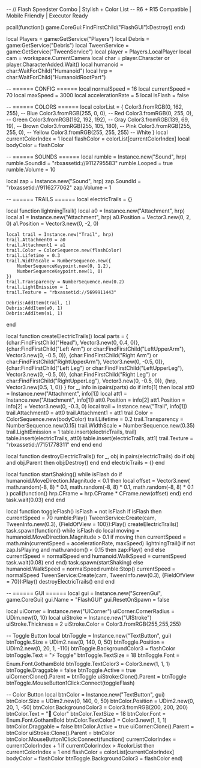 -- // Flash Speedster Combo | Stylish + Color List
-- R6 + R15 Compatible | Mobile Friendly | Executor Ready

pcall(function() game.CoreGui:FindFirstChild("FlashGUI"):Destroy() end)

local Players = game:GetService("Players")
local Debris = game:GetService("Debris")
local TweenService = game:GetService("TweenService")
local player = Players.LocalPlayer
local cam = workspace.CurrentCamera
local char = player.Character or player.CharacterAdded:Wait()
local humanoid = char:WaitForChild("Humanoid")
local hrp = char:WaitForChild("HumanoidRootPart")

-- ====== CONFIG ======
local normalSpeed = 16
local currentSpeed = 70
local maxSpeed = 3000
local accelerationRate = 5
local isFlash = false

-- ====== COLORS ======
local colorList = {
    Color3.fromRGB(0, 162, 255),   -- Blue
    Color3.fromRGB(255, 0, 0),     -- Red
    Color3.fromRGB(0, 255, 0),     -- Green
    Color3.fromRGB(192, 192, 192), -- Gray
    Color3.fromRGB(139, 69, 19),   -- Brown
    Color3.fromRGB(255, 105, 180), -- Pink
    Color3.fromRGB(255, 255, 0), -- Yellow
	Color3.fromRGB(255, 255, 255) -- White
}
local currentColorIndex = 1
local flashColor = colorList[currentColorIndex]
local bodyColor = flashColor

-- ====== SOUNDS ======
local rumble = Instance.new("Sound", hrp)
rumble.SoundId = "rbxassetid://9112795583"
rumble.Looped = true
rumble.Volume = 10

local zap = Instance.new("Sound", hrp)
zap.SoundId = "rbxassetid://9116277062"
zap.Volume = 1

-- ====== TRAILS ======
local electricTrails = {}

local function lightningTrail()
    local a0 = Instance.new("Attachment", hrp)
    local a1 = Instance.new("Attachment", hrp)
    a0.Position = Vector3.new(0, 2, 0)
    a1.Position = Vector3.new(0, -2, 0)

    local trail = Instance.new("Trail", hrp)
    trail.Attachment0 = a0
    trail.Attachment1 = a1
    trail.Color = ColorSequence.new(flashColor)
    trail.Lifetime = 0.3
    trail.WidthScale = NumberSequence.new({
        NumberSequenceKeypoint.new(0, 1.2),
        NumberSequenceKeypoint.new(1, 0)
    })
    trail.Transparency = NumberSequence.new(0.2)
    trail.LightEmission = 1
	trail.Texture = "rbxassetid://5699911443"

    Debris:AddItem(trail, 1)
    Debris:AddItem(a0, 1)
    Debris:AddItem(a1, 1)
end

local function createElectricTrails()
    local parts = {
        {char:FindFirstChild("Head"), Vector3.new(0, 0.4, 0)},
        {char:FindFirstChild("Left Arm") or char:FindFirstChild("LeftUpperArm"), Vector3.new(0, -0.5, 0)},
        {char:FindFirstChild("Right Arm") or char:FindFirstChild("RightUpperArm"), Vector3.new(0, -0.5, 0)},
        {char:FindFirstChild("Left Leg") or char:FindFirstChild("LeftUpperLeg"), Vector3.new(0, -0.5, 0)},
        {char:FindFirstChild("Right Leg") or char:FindFirstChild("RightUpperLeg"), Vector3.new(0, -0.5, 0)},
        {hrp, Vector3.new(0.5, 1, 0)}
    }
    for _, info in ipairs(parts) do
        if info[1] then
            local att0 = Instance.new("Attachment", info[1])
            local att1 = Instance.new("Attachment", info[1])
            att0.Position = info[2]
            att1.Position = info[2] + Vector3.new(0, -0.3, 0)
            local trail = Instance.new("Trail", info[1])
            trail.Attachment0 = att0
            trail.Attachment1 = att1
            trail.Color = ColorSequence.new(bodyColor)
            trail.Lifetime = 0.2
            trail.Transparency = NumberSequence.new(0.15)
            trail.WidthScale = NumberSequence.new(0.35)
            trail.LightEmission = 1
            table.insert(electricTrails, trail)
            table.insert(electricTrails, att0)
            table.insert(electricTrails, att1)
	        trail.Texture = "rbxassetid://7151778311"
        end
    end
end

local function destroyElectricTrails()
    for _, obj in pairs(electricTrails) do
        if obj and obj.Parent then obj:Destroy() end
    end
    electricTrails = {}
end

local function startShaking()
    while isFlash do
        if humanoid.MoveDirection.Magnitude < 0.1 then
            local offset = Vector3.new(
                math.random(-8, 8) * 0.1,
                math.random(-8, 8) * 0.1,
                math.random(-8, 8) * 0.1
            )
            pcall(function()
                hrp.CFrame = hrp.CFrame * CFrame.new(offset)
            end)
        end
        task.wait(0.03)
    end
end

local function toggleFlash()
    isFlash = not isFlash
    if isFlash then
        currentSpeed = 70
        rumble:Play()
        TweenService:Create(cam, TweenInfo.new(0.3), {FieldOfView = 100}):Play()
        createElectricTrails()
        task.spawn(function()
            while isFlash do
                local moving = humanoid.MoveDirection.Magnitude > 0.1
                if moving then
                    currentSpeed = math.min(currentSpeed + accelerationRate, maxSpeed)
                    lightningTrail()
                    if not zap.IsPlaying and math.random() < 0.15 then zap:Play() end
                else
                    currentSpeed = normalSpeed
                end
                humanoid.WalkSpeed = currentSpeed
                task.wait(0.08)
            end
        end)
        task.spawn(startShaking)
    else
        humanoid.WalkSpeed = normalSpeed
        rumble:Stop()
        currentSpeed = normalSpeed
        TweenService:Create(cam, TweenInfo.new(0.3), {FieldOfView = 70}):Play()
        destroyElectricTrails()
    end
end

-- ====== GUI ======
local gui = Instance.new("ScreenGui", game.CoreGui)
gui.Name = "FlashGUI"
gui.ResetOnSpawn = false

local uiCorner = Instance.new("UICorner")
uiCorner.CornerRadius = UDim.new(0, 10)
local uiStroke = Instance.new("UIStroke")
uiStroke.Thickness = 2
uiStroke.Color = Color3.fromRGB(255,255,255)

-- Toggle Button
local btnToggle = Instance.new("TextButton", gui)
btnToggle.Size = UDim2.new(0, 140, 0, 50)
btnToggle.Position = UDim2.new(0, 20, 1, -110)
btnToggle.BackgroundColor3 = flashColor
btnToggle.Text = "⚡ Toggle"
btnToggle.TextSize = 18
btnToggle.Font = Enum.Font.GothamBold
btnToggle.TextColor3 = Color3.new(1, 1, 1)
btnToggle.Draggable = false
btnToggle.Active = true
uiCorner:Clone().Parent = btnToggle
uiStroke:Clone().Parent = btnToggle
btnToggle.MouseButton1Click:Connect(toggleFlash)

-- Color Button
local btnColor = Instance.new("TextButton", gui)
btnColor.Size = UDim2.new(0, 140, 0, 50)
btnColor.Position = UDim2.new(0, 20, 1, -50)
btnColor.BackgroundColor3 = Color3.fromRGB(200, 200, 200)
btnColor.Text = "🎨 Color"
btnColor.TextSize = 18
btnColor.Font = Enum.Font.GothamBold
btnColor.TextColor3 = Color3.new(1, 1, 1)
btnColor.Draggable = false
btnColor.Active = true
uiCorner:Clone().Parent = btnColor
uiStroke:Clone().Parent = btnColor
btnColor.MouseButton1Click:Connect(function()
    currentColorIndex = currentColorIndex + 1
    if currentColorIndex > #colorList then
        currentColorIndex = 1
    end
    flashColor = colorList[currentColorIndex]
    bodyColor = flashColor
    btnToggle.BackgroundColor3 = flashColor
end)
